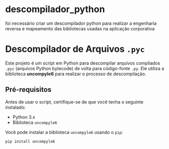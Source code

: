 # descompilador_python
foi necessário criar um descompilador python para realizar a engenharia reversa e mapeamento das bibliotecas usadas na aplicação corporativa
# Descompilador de Arquivos `.pyc`

Este projeto é um script em Python para descompilar arquivos compilados `.pyc` (arquivos Python bytecode) de volta para código-fonte `.py`. Ele utiliza a biblioteca **uncompyle6** para realizar o processo de descompilação.

## Pré-requisitos

Antes de usar o script, certifique-se de que você tenha o seguinte instalado:

- Python 3.x
- Biblioteca `uncompyle6`

Você pode instalar a biblioteca `uncompyle6` usando o `pip`:

```bash
pip install uncompyle6
